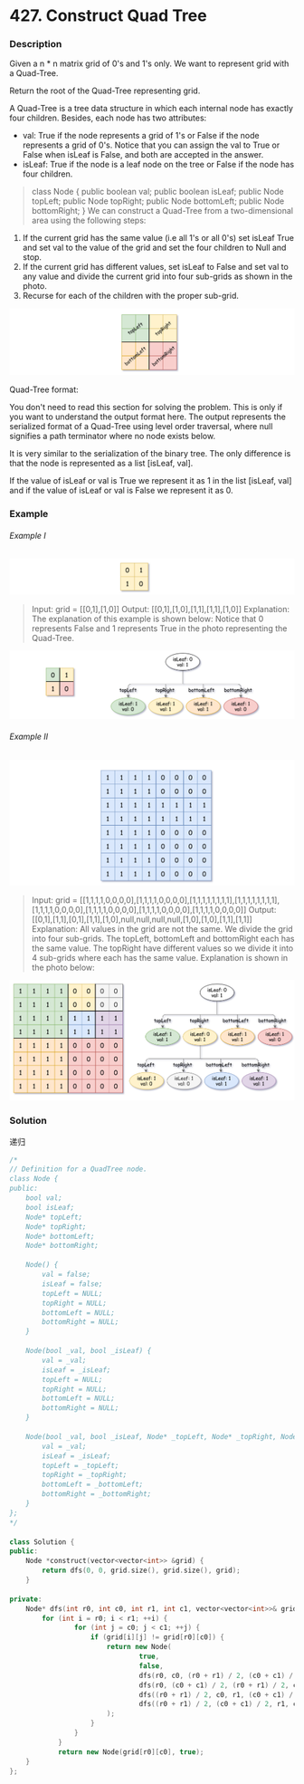 # 427. Construct Quad Tree

### Description

Given a n * n matrix grid of 0's and 1's only. We want to represent grid with a Quad-Tree.

Return the root of the Quad-Tree representing grid.

A Quad-Tree is a tree data structure in which each internal node has exactly four children. Besides, each node has two attributes:

- val: True if the node represents a grid of 1's or False if the node represents a grid of 0's. Notice that you can assign the val to True or False when isLeaf is False, and both are accepted in the answer.
- isLeaf: True if the node is a leaf node on the tree or False if the node has four children.
> class Node {
>     public boolean val;
>     public boolean isLeaf;
>     public Node topLeft;
>     public Node topRight;
>     public Node bottomLeft;
>     public Node bottomRight;
> }
We can construct a Quad-Tree from a two-dimensional area using the following steps:

1. If the current grid has the same value (i.e all 1's or all 0's) set isLeaf True and set val to the value of the grid and set the four children to Null and stop.
2. If the current grid has different values, set isLeaf to False and set val to any value and divide the current grid into four sub-grids as shown in the photo.
3. Recurse for each of the children with the proper sub-grid.

![](./new_top.png)

Quad-Tree format:

You don't need to read this section for solving the problem. This is only if you want to understand the output format here. The output represents the serialized format of a Quad-Tree using level order traversal, where null signifies a path terminator where no node exists below.

It is very similar to the serialization of the binary tree. The only difference is that the node is represented as a list [isLeaf, val].

If the value of isLeaf or val is True we represent it as 1 in the list [isLeaf, val] and if the value of isLeaf or val is False we represent it as 0.

### Example 

###### Example I

![](./grid1.png)

> Input: grid = [[0,1],[1,0]]
> Output: [[0,1],[1,0],[1,1],[1,1],[1,0]]
> Explanation: The explanation of this example is shown below:
> Notice that 0 represents False and 1 represents True in the photo representing the Quad-Tree.

![](./e1tree.png)

###### Example II

![](./e2mat.png)

> Input: grid = [[1,1,1,1,0,0,0,0],[1,1,1,1,0,0,0,0],[1,1,1,1,1,1,1,1],[1,1,1,1,1,1,1,1],[1,1,1,1,0,0,0,0],[1,1,1,1,0,0,0,0],[1,1,1,1,0,0,0,0],[1,1,1,1,0,0,0,0]]
> Output: [[0,1],[1,1],[0,1],[1,1],[1,0],null,null,null,null,[1,0],[1,0],[1,1],[1,1]]
> Explanation: All values in the grid are not the same. We divide the grid into four sub-grids.
> The topLeft, bottomLeft and bottomRight each has the same value.
> The topRight have different values so we divide it into 4 sub-grids where each has the same value.
> Explanation is shown in the photo below:

![](./e2tree.png)

### Solution

递归

```c++
/*
// Definition for a QuadTree node.
class Node {
public:
    bool val;
    bool isLeaf;
    Node* topLeft;
    Node* topRight;
    Node* bottomLeft;
    Node* bottomRight;
    
    Node() {
        val = false;
        isLeaf = false;
        topLeft = NULL;
        topRight = NULL;
        bottomLeft = NULL;
        bottomRight = NULL;
    }
    
    Node(bool _val, bool _isLeaf) {
        val = _val;
        isLeaf = _isLeaf;
        topLeft = NULL;
        topRight = NULL;
        bottomLeft = NULL;
        bottomRight = NULL;
    }
    
    Node(bool _val, bool _isLeaf, Node* _topLeft, Node* _topRight, Node* _bottomLeft, Node* _bottomRight) {
        val = _val;
        isLeaf = _isLeaf;
        topLeft = _topLeft;
        topRight = _topRight;
        bottomLeft = _bottomLeft;
        bottomRight = _bottomRight;
    }
};
*/

class Solution {
public:
    Node *construct(vector<vector<int>> &grid) {
        return dfs(0, 0, grid.size(), grid.size(), grid);
    }

private:   
    Node* dfs(int r0, int c0, int r1, int c1, vector<vector<int>>& grid) {
        for (int i = r0; i < r1; ++i) {
                for (int j = c0; j < c1; ++j) {
                    if (grid[i][j] != grid[r0][c0]) {
                        return new Node(
                                true,
                                false,
                                dfs(r0, c0, (r0 + r1) / 2, (c0 + c1) / 2, grid),
                                dfs(r0, (c0 + c1) / 2, (r0 + r1) / 2, c1, grid),
                                dfs((r0 + r1) / 2, c0, r1, (c0 + c1) / 2, grid),
                                dfs((r0 + r1) / 2, (c0 + c1) / 2, r1, c1, grid)
                        );
                    }
                }
            }
            return new Node(grid[r0][c0], true);
    }
};
```
